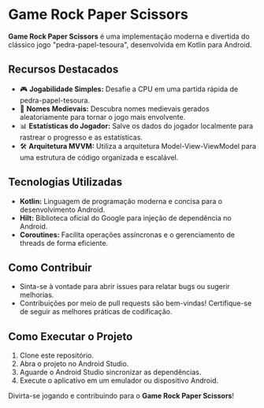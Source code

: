 # Game Rock Paper Scissors

**Game Rock Paper Scissors** é uma implementação moderna e divertida do clássico jogo "pedra-papel-tesoura", desenvolvida em Kotlin para Android.

## Recursos Destacados

- 🎮 **Jogabilidade Simples:** Desafie a CPU em uma partida rápida de pedra-papel-tesoura.
- 🏰 **Nomes Medievais:** Descubra nomes medievais gerados aleatoriamente para tornar o jogo mais envolvente.
- 📊 **Estatísticas do Jogador:** Salve os dados do jogador localmente para rastrear o progresso e as estatísticas.
- 🛠️ **Arquitetura MVVM:** Utiliza a arquitetura Model-View-ViewModel para uma estrutura de código organizada e escalável.

## Tecnologias Utilizadas

- **Kotlin:** Linguagem de programação moderna e concisa para o desenvolvimento Android.
- **Hilt:** Biblioteca oficial do Google para injeção de dependência no Android.
- **Coroutines:** Facilita operações assíncronas e o gerenciamento de threads de forma eficiente.

## Como Contribuir

- Sinta-se à vontade para abrir issues para relatar bugs ou sugerir melhorias.
- Contribuições por meio de pull requests são bem-vindas! Certifique-se de seguir as melhores práticas de codificação.

## Como Executar o Projeto

1. Clone este repositório.
2. Abra o projeto no Android Studio.
3. Aguarde o Android Studio sincronizar as dependências.
4. Execute o aplicativo em um emulador ou dispositivo Android.

Divirta-se jogando e contribuindo para o **Game Rock Paper Scissors**!

